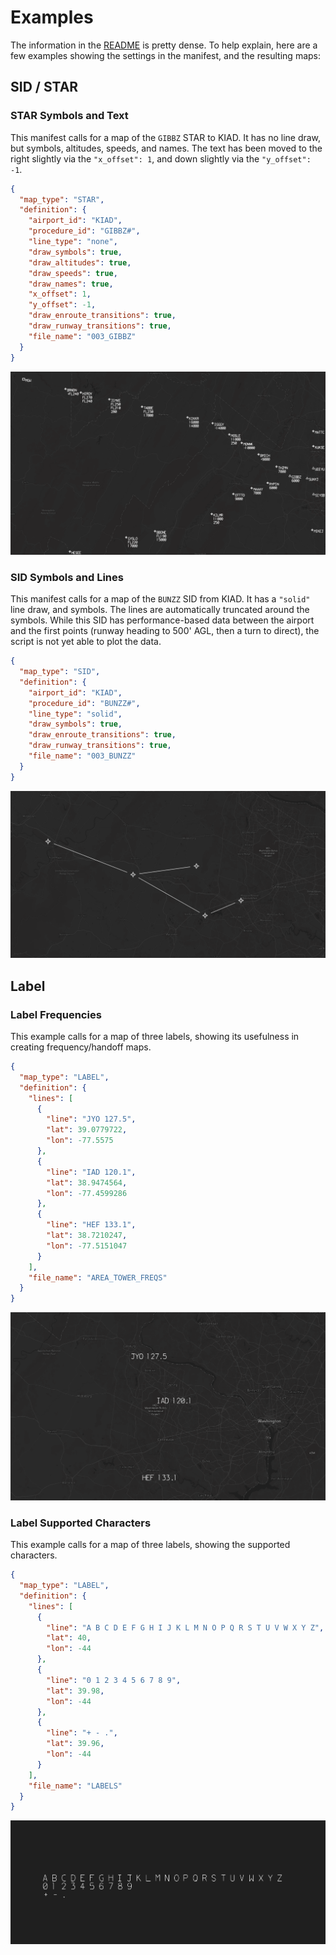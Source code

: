 # Examples

The information in the [README](../README.md) is pretty dense. To help explain, here are a few examples showing the settings in the manifest, and the resulting maps:

## SID / STAR

### STAR Symbols and Text

This manifest calls for a map of the `GIBBZ` STAR to KIAD. It has no line draw, but symbols, altitudes, speeds, and names. The text has been moved to the right slightly via the `"x_offset": 1`, and down slightly via the `"y_offset": -1`.

```json
{
  "map_type": "STAR",
  "definition": {
    "airport_id": "KIAD",
    "procedure_id": "GIBBZ#",
    "line_type": "none",
    "draw_symbols": true,
    "draw_altitudes": true,
    "draw_speeds": true,
    "draw_names": true,
    "x_offset": 1,
    "y_offset": -1,
    "draw_enroute_transitions": true,
    "draw_runway_transitions": true,
    "file_name": "003_GIBBZ"
  }
}
```

![](./images/GIBBZ.png)

### SID Symbols and Lines

This manifest calls for a map of the `BUNZZ` SID from KIAD. It has a `"solid"` line draw, and symbols. The lines are automatically truncated around the symbols. While this SID has performance-based data between the airport and the first points (runway heading to 500' AGL, then a turn to direct), the script is not yet able to plot the data.

```json
{
  "map_type": "SID",
  "definition": {
    "airport_id": "KIAD",
    "procedure_id": "BUNZZ#",
    "line_type": "solid",
    "draw_symbols": true,
    "draw_enroute_transitions": true,
    "draw_runway_transitions": true,
    "file_name": "003_BUNZZ"
  }
}
```

![](./images/BUNZZ.png)

## Label

### Label Frequencies

This example calls for a map of three labels, showing its usefulness in creating frequency/handoff maps.

```json
{
  "map_type": "LABEL",
  "definition": {
    "lines": [
      {
        "line": "JYO 127.5",
        "lat": 39.0779722,
        "lon": -77.5575
      },
      {
        "line": "IAD 120.1",
        "lat": 38.9474564,
        "lon": -77.4599286
      },
      {
        "line": "HEF 133.1",
        "lat": 38.7210247,
        "lon": -77.5151047
      }
    ],
    "file_name": "AREA_TOWER_FREQS"
  }
}
```

![](./images/FREQS.png)

### Label Supported Characters

This example calls for a map of three labels, showing the supported characters.

```json
{
  "map_type": "LABEL",
  "definition": {
    "lines": [
      {
        "line": "A B C D E F G H I J K L M N O P Q R S T U V W X Y Z",
        "lat": 40,
        "lon": -44
      },
      {
        "line": "0 1 2 3 4 5 6 7 8 9",
        "lat": 39.98,
        "lon": -44
      },
      {
        "line": "+ - .",
        "lat": 39.96,
        "lon": -44
      }
    ],
    "file_name": "LABELS"
  }
}
```

![](./images/CHARS.png)
